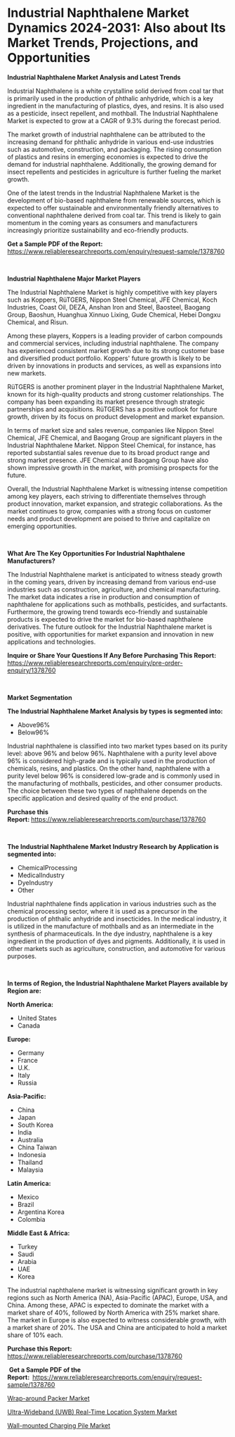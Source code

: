 <p><h1>Industrial Naphthalene Market Dynamics 2024-2031: Also about Its Market Trends, Projections, and Opportunities</h1></p><p><strong>Industrial Naphthalene Market Analysis and Latest Trends</strong></p>
<p><p>Industrial Naphthalene is a white crystalline solid derived from coal tar that is primarily used in the production of phthalic anhydride, which is a key ingredient in the manufacturing of plastics, dyes, and resins. It is also used as a pesticide, insect repellent, and mothball. The Industrial Naphthalene Market is expected to grow at a CAGR of 9.3% during the forecast period.</p><p>The market growth of industrial naphthalene can be attributed to the increasing demand for phthalic anhydride in various end-use industries such as automotive, construction, and packaging. The rising consumption of plastics and resins in emerging economies is expected to drive the demand for industrial naphthalene. Additionally, the growing demand for insect repellents and pesticides in agriculture is further fueling the market growth.</p><p>One of the latest trends in the Industrial Naphthalene Market is the development of bio-based naphthalene from renewable sources, which is expected to offer sustainable and environmentally friendly alternatives to conventional naphthalene derived from coal tar. This trend is likely to gain momentum in the coming years as consumers and manufacturers increasingly prioritize sustainability and eco-friendly products.</p></p>
<p><strong>Get a Sample PDF of the Report:&nbsp;</strong> <a href="https://www.reliableresearchreports.com/enquiry/request-sample/1378760">https://www.reliableresearchreports.com/enquiry/request-sample/1378760</a></p>
<p>&nbsp;</p>
<p><strong>Industrial Naphthalene Major Market Players</strong></p>
<p><p>The Industrial Naphthalene Market is highly competitive with key players such as Koppers, RüTGERS, Nippon Steel Chemical, JFE Chemical, Koch Industries, Coast Oil, DEZA, Anshan Iron and Steel, Baosteel, Baogang Group, Baoshun, Huanghua Xinnuo Lixing, Gude Chemical, Hebei Dongxu Chemical, and Risun.</p><p>Among these players, Koppers is a leading provider of carbon compounds and commercial services, including industrial naphthalene. The company has experienced consistent market growth due to its strong customer base and diversified product portfolio. Koppers' future growth is likely to be driven by innovations in products and services, as well as expansions into new markets.</p><p>RüTGERS is another prominent player in the Industrial Naphthalene Market, known for its high-quality products and strong customer relationships. The company has been expanding its market presence through strategic partnerships and acquisitions. RüTGERS has a positive outlook for future growth, driven by its focus on product development and market expansion.</p><p>In terms of market size and sales revenue, companies like Nippon Steel Chemical, JFE Chemical, and Baogang Group are significant players in the Industrial Naphthalene Market. Nippon Steel Chemical, for instance, has reported substantial sales revenue due to its broad product range and strong market presence. JFE Chemical and Baogang Group have also shown impressive growth in the market, with promising prospects for the future.</p><p>Overall, the Industrial Naphthalene Market is witnessing intense competition among key players, each striving to differentiate themselves through product innovation, market expansion, and strategic collaborations. As the market continues to grow, companies with a strong focus on customer needs and product development are poised to thrive and capitalize on emerging opportunities.</p></p>
<p>&nbsp;</p>
<p><strong>What Are The Key Opportunities For Industrial Naphthalene Manufacturers?</strong></p>
<p><p>The Industrial Naphthalene market is anticipated to witness steady growth in the coming years, driven by increasing demand from various end-use industries such as construction, agriculture, and chemical manufacturing. The market data indicates a rise in production and consumption of naphthalene for applications such as mothballs, pesticides, and surfactants. Furthermore, the growing trend towards eco-friendly and sustainable products is expected to drive the market for bio-based naphthalene derivatives. The future outlook for the Industrial Naphthalene market is positive, with opportunities for market expansion and innovation in new applications and technologies.</p></p>
<p><strong>Inquire or Share Your Questions If Any Before Purchasing This Report:</strong> <a href="https://www.reliableresearchreports.com/enquiry/pre-order-enquiry/1378760">https://www.reliableresearchreports.com/enquiry/pre-order-enquiry/1378760</a></p>
<p>&nbsp;</p>
<p><strong>Market Segmentation</strong></p>
<p><strong>The Industrial Naphthalene Market Analysis by types is segmented into:</strong></p>
<p><ul><li>Above96%</li><li>Below96%</li></ul></p>
<p><p>Industrial naphthalene is classified into two market types based on its purity level: above 96% and below 96%. Naphthalene with a purity level above 96% is considered high-grade and is typically used in the production of chemicals, resins, and plastics. On the other hand, naphthalene with a purity level below 96% is considered low-grade and is commonly used in the manufacturing of mothballs, pesticides, and other consumer products. The choice between these two types of naphthalene depends on the specific application and desired quality of the end product.</p></p>
<p><strong>Purchase this Report:&nbsp;</strong><a href="https://www.reliableresearchreports.com/purchase/1378760">https://www.reliableresearchreports.com/purchase/1378760</a></p>
<p>&nbsp;</p>
<p><strong>The Industrial Naphthalene Market Industry Research by Application is segmented into:</strong></p>
<p><ul><li>ChemicalProcessing</li><li>MedicalIndustry</li><li>DyeIndustry</li><li>Other</li></ul></p>
<p><p>Industrial naphthalene finds application in various industries such as the chemical processing sector, where it is used as a precursor in the production of phthalic anhydride and insecticides. In the medical industry, it is utilized in the manufacture of mothballs and as an intermediate in the synthesis of pharmaceuticals. In the dye industry, naphthalene is a key ingredient in the production of dyes and pigments. Additionally, it is used in other markets such as agriculture, construction, and automotive for various purposes.</p></p>
<p>&nbsp;</p>
<p><strong>In terms of Region, the Industrial Naphthalene Market Players available by Region are:</strong></p>
<p>
    <p> <strong> North America: </strong>
        <ul>
            <li>United States</li>
            <li>Canada</li>
        </ul>
        </p> 
    <p> <strong> Europe: </strong>
        <ul>
            <li>Germany</li>
            <li>France</li>
            <li>U.K.</li>
            <li>Italy</li>
            <li>Russia</li>
        </ul>
        </p> 
    <p> <strong> Asia-Pacific: </strong>
        <ul>
            <li>China</li>
            <li>Japan</li>
            <li>South Korea</li>
            <li>India</li>
            <li>Australia</li>
            <li>China Taiwan</li>
            <li>Indonesia</li>
            <li>Thailand</li>
            <li>Malaysia</li>
        </ul>
        </p> 
    <p> <strong> Latin America: </strong>
        <ul>
            <li>Mexico</li>
            <li>Brazil</li>
            <li>Argentina Korea</li>
            <li>Colombia</li>
        </ul>
        </p> 
    <p> <strong> Middle East & Africa: </strong>
        <ul>
            <li>Turkey</li>
            <li>Saudi</li>
            <li>Arabia</li>
            <li>UAE</li>
            <li>Korea</li>
        </ul>
    </p>
    </p>
<p><p>The industrial naphthalene market is witnessing significant growth in key regions such as North America (NA), Asia-Pacific (APAC), Europe, USA, and China. Among these, APAC is expected to dominate the market with a market share of 40%, followed by North America with 25% market share. The market in Europe is also expected to witness considerable growth, with a market share of 20%. The USA and China are anticipated to hold a market share of 10% each.</p></p>
<p><strong>Purchase this Report: </strong><a href="https://www.reliableresearchreports.com/purchase/1378760">https://www.reliableresearchreports.com/purchase/1378760</a></p>
<p>&nbsp;<strong>Get a Sample PDF of the Report:&nbsp;&nbsp;</strong><a href="https://www.reliableresearchreports.com/enquiry/request-sample/1378760">https://www.reliableresearchreports.com/enquiry/request-sample/1378760</a></p>
<p><strong></strong></p>
<p><p><a href="https://view.publitas.com/reportprime-1/wrap-around-packer-market-share-market-new-trends-analysis-report-by-type-by-application-by-end-use-by-region-and-segment-forecasts-2023-2030/">Wrap-around Packer Market</a></p><p><a href="https://view.publitas.com/reportprime-1/ultra-wideband-uwb-real-time-location-system-market-provides-detailed-segmentation-of-this-market-based-on-type-application-and-region-and-forecast-for-the-period-from-2023-2030/">Ultra-Wideband (UWB) Real-Time Location System Market</a></p><p><a href="https://view.publitas.com/reportprime-1/decoding-the-wall-mounted-charging-pile-market-a-deep-dive-into-the-latest-market-trends-market-segmentation-and-competitive-analysis/">Wall-mounted Charging Pile Market</a></p></p>